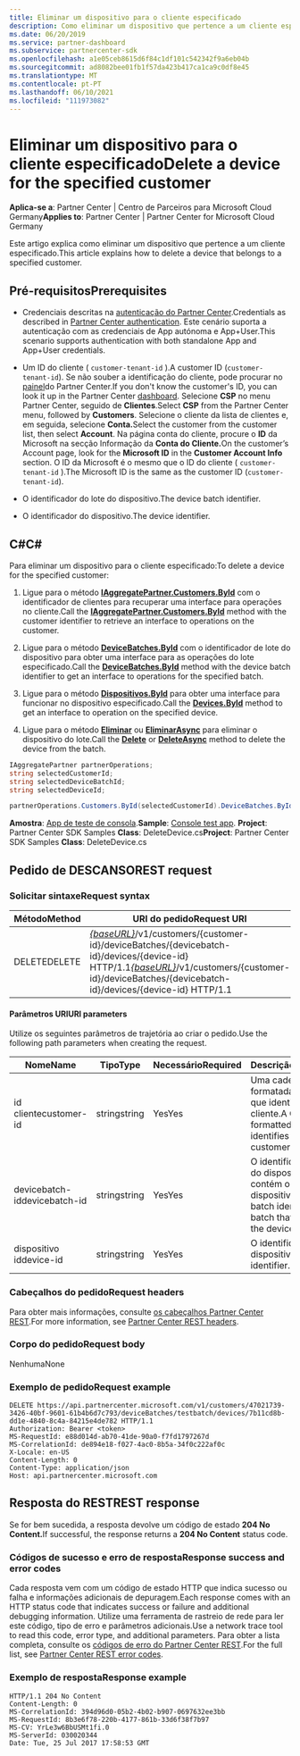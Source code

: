 ```yaml
---
title: Eliminar um dispositivo para o cliente especificado
description: Como eliminar um dispositivo que pertence a um cliente especificado.
ms.date: 06/20/2019
ms.service: partner-dashboard
ms.subservice: partnercenter-sdk
ms.openlocfilehash: a1e05ceb8615d6f84c1df101c542342f9a6eb04b
ms.sourcegitcommit: ad8082bee01fb1f57da423b417ca1ca9c0df8e45
ms.translationtype: MT
ms.contentlocale: pt-PT
ms.lasthandoff: 06/10/2021
ms.locfileid: "111973082"
---
```

# <a name="delete-a-device-for-the-specified-customer"></a><span data-ttu-id="92031-103">Eliminar um dispositivo para o cliente especificado</span><span class="sxs-lookup"><span data-stu-id="92031-103">Delete a device for the specified customer</span></span>

<span data-ttu-id="92031-104">**Aplica-se a**: Partner Center | Centro de Parceiros para Microsoft Cloud Germany</span><span class="sxs-lookup"><span data-stu-id="92031-104">**Applies to**: Partner Center | Partner Center for Microsoft Cloud Germany</span></span>

<span data-ttu-id="92031-105">Este artigo explica como eliminar um dispositivo que pertence a um cliente especificado.</span><span class="sxs-lookup"><span data-stu-id="92031-105">This article explains how to delete a device that belongs to a specified customer.</span></span>

## <a name="prerequisites"></a><span data-ttu-id="92031-106">Pré-requisitos</span><span class="sxs-lookup"><span data-stu-id="92031-106">Prerequisites</span></span>

- <span data-ttu-id="92031-107">Credenciais descritas na [autenticação do Partner Center](partner-center-authentication.md).</span><span class="sxs-lookup"><span data-stu-id="92031-107">Credentials as described in [Partner Center authentication](partner-center-authentication.md).</span></span> <span data-ttu-id="92031-108">Este cenário suporta a autenticação com as credenciais de App autónoma e App+User.</span><span class="sxs-lookup"><span data-stu-id="92031-108">This scenario supports authentication with both standalone App and App+User credentials.</span></span>

- <span data-ttu-id="92031-109">Um ID do cliente ( `customer-tenant-id` ).</span><span class="sxs-lookup"><span data-stu-id="92031-109">A customer ID (`customer-tenant-id`).</span></span> <span data-ttu-id="92031-110">Se não souber a identificação do cliente, pode procurar no [painel](https://partner.microsoft.com/dashboard)do Partner Center.</span><span class="sxs-lookup"><span data-stu-id="92031-110">If you don't know the customer's ID, you can look it up in the Partner Center [dashboard](https://partner.microsoft.com/dashboard).</span></span> <span data-ttu-id="92031-111">Selecione **CSP** no menu Partner Center, seguido de **Clientes**.</span><span class="sxs-lookup"><span data-stu-id="92031-111">Select **CSP** from the Partner Center menu, followed by **Customers**.</span></span> <span data-ttu-id="92031-112">Selecione o cliente da lista de clientes e, em seguida, selecione **Conta.**</span><span class="sxs-lookup"><span data-stu-id="92031-112">Select the customer from the customer list, then select **Account**.</span></span> <span data-ttu-id="92031-113">Na página conta do cliente, procure o **ID** da Microsoft na secção Informação da **Conta do Cliente.**</span><span class="sxs-lookup"><span data-stu-id="92031-113">On the customer’s Account page, look for the **Microsoft ID** in the **Customer Account Info** section.</span></span> <span data-ttu-id="92031-114">O ID da Microsoft é o mesmo que o ID do cliente ( `customer-tenant-id` ).</span><span class="sxs-lookup"><span data-stu-id="92031-114">The Microsoft ID is the same as the customer ID  (`customer-tenant-id`).</span></span>

- <span data-ttu-id="92031-115">O identificador do lote do dispositivo.</span><span class="sxs-lookup"><span data-stu-id="92031-115">The device batch identifier.</span></span>

- <span data-ttu-id="92031-116">O identificador do dispositivo.</span><span class="sxs-lookup"><span data-stu-id="92031-116">The device identifier.</span></span>

## <a name="c"></a><span data-ttu-id="92031-117">C\#</span><span class="sxs-lookup"><span data-stu-id="92031-117">C\#</span></span>

<span data-ttu-id="92031-118">Para eliminar um dispositivo para o cliente especificado:</span><span class="sxs-lookup"><span data-stu-id="92031-118">To delete a device for the specified customer:</span></span>

1. <span data-ttu-id="92031-119">Ligue para o método [**IAggregatePartner.Customers.ById**](/dotnet/api/microsoft.store.partnercenter.customers.icustomercollection.byid) com o identificador de clientes para recuperar uma interface para operações no cliente.</span><span class="sxs-lookup"><span data-stu-id="92031-119">Call the [**IAggregatePartner.Customers.ById**](/dotnet/api/microsoft.store.partnercenter.customers.icustomercollection.byid) method with the customer identifier to retrieve an interface to operations on the customer.</span></span>

2. <span data-ttu-id="92031-120">Ligue para o método [**DeviceBatches.ById**](/dotnet/api/microsoft.store.partnercenter.devicesdeployment.idevicesbatchcollection.byid) com o identificador de lote do dispositivo para obter uma interface para as operações do lote especificado.</span><span class="sxs-lookup"><span data-stu-id="92031-120">Call the [**DeviceBatches.ById**](/dotnet/api/microsoft.store.partnercenter.devicesdeployment.idevicesbatchcollection.byid) method with the device batch identifier to get an interface to operations for the specified batch.</span></span>

3. <span data-ttu-id="92031-121">Ligue para o método [**Dispositivos.ById**](/dotnet/api/microsoft.store.partnercenter.devicesdeployment.idevicecollection.byid) para obter uma interface para funcionar no dispositivo especificado.</span><span class="sxs-lookup"><span data-stu-id="92031-121">Call the [**Devices.ById**](/dotnet/api/microsoft.store.partnercenter.devicesdeployment.idevicecollection.byid) method to get an interface to operation on the specified device.</span></span>

4. <span data-ttu-id="92031-122">Ligue para o método [**Eliminar**](/dotnet/api/microsoft.store.partnercenter.devicesdeployment.idevice.delete) ou [**EliminarAsync**](/dotnet/api/microsoft.store.partnercenter.devicesdeployment.idevice.deleteasync) para eliminar o dispositivo do lote.</span><span class="sxs-lookup"><span data-stu-id="92031-122">Call the [**Delete**](/dotnet/api/microsoft.store.partnercenter.devicesdeployment.idevice.delete) or [**DeleteAsync**](/dotnet/api/microsoft.store.partnercenter.devicesdeployment.idevice.deleteasync) method to delete the device from the batch.</span></span>

``` csharp
IAggregatePartner partnerOperations;
string selectedCustomerId;
string selectedDeviceBatchId;
string selectedDeviceId;

partnerOperations.Customers.ById(selectedCustomerId).DeviceBatches.ById(selectedDeviceBatchId).Devices.ById(selectedDeviceId).Delete();
```

<span data-ttu-id="92031-123">**Amostra**: [App de teste de consola](console-test-app.md).</span><span class="sxs-lookup"><span data-stu-id="92031-123">**Sample**: [Console test app](console-test-app.md).</span></span> <span data-ttu-id="92031-124">**Project**: Partner Center SDK Samples **Class**: DeleteDevice.cs</span><span class="sxs-lookup"><span data-stu-id="92031-124">**Project**: Partner Center SDK Samples **Class**: DeleteDevice.cs</span></span>

## <a name="rest-request"></a><span data-ttu-id="92031-125">Pedido de DESCANSO</span><span class="sxs-lookup"><span data-stu-id="92031-125">REST request</span></span>

### <a name="request-syntax"></a><span data-ttu-id="92031-126">Solicitar sintaxe</span><span class="sxs-lookup"><span data-stu-id="92031-126">Request syntax</span></span>

| <span data-ttu-id="92031-127">Método</span><span class="sxs-lookup"><span data-stu-id="92031-127">Method</span></span>     | <span data-ttu-id="92031-128">URI do pedido</span><span class="sxs-lookup"><span data-stu-id="92031-128">Request URI</span></span>                                                                                                                        |
|------------|------------------------------------------------------------------------------------------------------------------------------------|
| <span data-ttu-id="92031-129">DELETE</span><span class="sxs-lookup"><span data-stu-id="92031-129">DELETE</span></span>     | <span data-ttu-id="92031-130">[*{baseURL}*](partner-center-rest-urls.md)/v1/customers/{customer-id}/deviceBatches/{devicebatch-id}/devices/{device-id} HTTP/1.1</span><span class="sxs-lookup"><span data-stu-id="92031-130">[*{baseURL}*](partner-center-rest-urls.md)/v1/customers/{customer-id}/deviceBatches/{devicebatch-id}/devices/{device-id} HTTP/1.1</span></span>  |

#### <a name="uri-parameters"></a><span data-ttu-id="92031-131">Parâmetros URI</span><span class="sxs-lookup"><span data-stu-id="92031-131">URI parameters</span></span>

<span data-ttu-id="92031-132">Utilize os seguintes parâmetros de trajetória ao criar o pedido.</span><span class="sxs-lookup"><span data-stu-id="92031-132">Use the following path parameters when creating the request.</span></span>

| <span data-ttu-id="92031-133">Nome</span><span class="sxs-lookup"><span data-stu-id="92031-133">Name</span></span>           | <span data-ttu-id="92031-134">Tipo</span><span class="sxs-lookup"><span data-stu-id="92031-134">Type</span></span>   | <span data-ttu-id="92031-135">Necessário</span><span class="sxs-lookup"><span data-stu-id="92031-135">Required</span></span> | <span data-ttu-id="92031-136">Descrição</span><span class="sxs-lookup"><span data-stu-id="92031-136">Description</span></span>                                                        |
|----------------|--------|----------|--------------------------------------------------------------------|
| <span data-ttu-id="92031-137">id cliente</span><span class="sxs-lookup"><span data-stu-id="92031-137">customer-id</span></span>    | <span data-ttu-id="92031-138">string</span><span class="sxs-lookup"><span data-stu-id="92031-138">string</span></span> | <span data-ttu-id="92031-139">Yes</span><span class="sxs-lookup"><span data-stu-id="92031-139">Yes</span></span>      | <span data-ttu-id="92031-140">Uma cadeia formatada pelo GUID que identifica o cliente.</span><span class="sxs-lookup"><span data-stu-id="92031-140">A GUID-formatted string that identifies the customer.</span></span>              |
| <span data-ttu-id="92031-141">devicebatch-id</span><span class="sxs-lookup"><span data-stu-id="92031-141">devicebatch-id</span></span> | <span data-ttu-id="92031-142">string</span><span class="sxs-lookup"><span data-stu-id="92031-142">string</span></span> | <span data-ttu-id="92031-143">Yes</span><span class="sxs-lookup"><span data-stu-id="92031-143">Yes</span></span>      | <span data-ttu-id="92031-144">O identificador de lote do dispositivo que contém o dispositivo.</span><span class="sxs-lookup"><span data-stu-id="92031-144">The device batch identifier of the batch that contains the device.</span></span> |
| <span data-ttu-id="92031-145">dispositivo id</span><span class="sxs-lookup"><span data-stu-id="92031-145">device-id</span></span>      | <span data-ttu-id="92031-146">string</span><span class="sxs-lookup"><span data-stu-id="92031-146">string</span></span> | <span data-ttu-id="92031-147">Yes</span><span class="sxs-lookup"><span data-stu-id="92031-147">Yes</span></span>      | <span data-ttu-id="92031-148">O identificador do dispositivo.</span><span class="sxs-lookup"><span data-stu-id="92031-148">The device identifier.</span></span>                                             |

### <a name="request-headers"></a><span data-ttu-id="92031-149">Cabeçalhos do pedido</span><span class="sxs-lookup"><span data-stu-id="92031-149">Request headers</span></span>

<span data-ttu-id="92031-150">Para obter mais informações, consulte [os cabeçalhos Partner Center REST](headers.md).</span><span class="sxs-lookup"><span data-stu-id="92031-150">For more information, see [Partner Center REST headers](headers.md).</span></span>

### <a name="request-body"></a><span data-ttu-id="92031-151">Corpo do pedido</span><span class="sxs-lookup"><span data-stu-id="92031-151">Request body</span></span>

<span data-ttu-id="92031-152">Nenhuma</span><span class="sxs-lookup"><span data-stu-id="92031-152">None</span></span>

### <a name="request-example"></a><span data-ttu-id="92031-153">Exemplo de pedido</span><span class="sxs-lookup"><span data-stu-id="92031-153">Request example</span></span>

```http
DELETE https://api.partnercenter.microsoft.com/v1/customers/47021739-3426-40bf-9601-61b4b6d7c793/deviceBatches/testbatch/devices/7b11cd8b-dd1e-4840-8c4a-84215e4de782 HTTP/1.1
Authorization: Bearer <token>
MS-RequestId: e88d014d-ab70-41de-90a0-f7fd1797267d
MS-CorrelationId: de894e18-f027-4ac0-8b5a-34f0c222af0c
X-Locale: en-US
Content-Length: 0
Content-Type: application/json
Host: api.partnercenter.microsoft.com
```

## <a name="rest-response"></a><span data-ttu-id="92031-154">Resposta do REST</span><span class="sxs-lookup"><span data-stu-id="92031-154">REST response</span></span>

<span data-ttu-id="92031-155">Se for bem sucedida, a resposta devolve um código de estado **204 No Content.**</span><span class="sxs-lookup"><span data-stu-id="92031-155">If successful, the response returns a **204 No Content** status code.</span></span>

### <a name="response-success-and-error-codes"></a><span data-ttu-id="92031-156">Códigos de sucesso e erro de resposta</span><span class="sxs-lookup"><span data-stu-id="92031-156">Response success and error codes</span></span>

<span data-ttu-id="92031-157">Cada resposta vem com um código de estado HTTP que indica sucesso ou falha e informações adicionais de depuragem.</span><span class="sxs-lookup"><span data-stu-id="92031-157">Each response comes with an HTTP status code that indicates success or failure and additional debugging information.</span></span> <span data-ttu-id="92031-158">Utilize uma ferramenta de rastreio de rede para ler este código, tipo de erro e parâmetros adicionais.</span><span class="sxs-lookup"><span data-stu-id="92031-158">Use a network trace tool to read this code, error type, and additional parameters.</span></span> <span data-ttu-id="92031-159">Para obter a lista completa, consulte os [códigos de erro do Partner Center REST](error-codes.md).</span><span class="sxs-lookup"><span data-stu-id="92031-159">For the full list, see [Partner Center REST error codes](error-codes.md).</span></span>

### <a name="response-example"></a><span data-ttu-id="92031-160">Exemplo de resposta</span><span class="sxs-lookup"><span data-stu-id="92031-160">Response example</span></span>

```http
HTTP/1.1 204 No Content
Content-Length: 0
MS-CorrelationId: 394d96d0-05b2-4b02-b907-0697632ee3bb
MS-RequestId: 8b3e6f78-220b-4177-861b-33d6f38f7b97
MS-CV: YrLe3w6BbUSMt1fi.0
MS-ServerId: 030020344
Date: Tue, 25 Jul 2017 17:58:53 GMT
```
